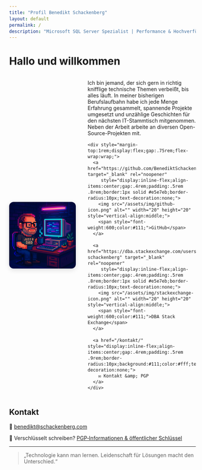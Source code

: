 ```yaml
---
title: "Profil Benedikt Schackenberg"
layout: default
permalink: /
description: "Microsoft SQL Server Spezialist | Performance & Hochverfügbarkeit | Azure & Cloud Architekturen"
---
```


# Hallo und willkommen

<div style="display:flex;align-items:center;gap:2rem;flex-wrap:wrap;margin:0 0 2rem;">
  <img src="/assets/img/pixeldad2.png" alt="Benedikt Schackenberg" width="180" height="180" loading="eager"
       style="border-radius:12px;box-shadow:0 4px 14px rgba(0,0,0,.12);object-fit:cover;" />
  <div style="flex:1;min-width:260px;">
    <p>
      Ich bin jemand, der sich gern in richtig knifflige technische Themen verbeißt, bis alles läuft. In meiner bisherigen Berufslaufbahn habe ich jede Menge Erfahrung gesammelt, spannende Projekte umgesetzt und unzählige Geschichten für den nächsten IT-Stammtisch mitgenommen.
      Neben der Arbeit arbeite an diversen Open-Source-Projekten mit.
    </p>


    <div style="margin-top:1rem;display:flex;gap:.75rem;flex-wrap:wrap;">
      <a href="https://github.com/BenediktSchackenberg" target="_blank" rel="noopener"
         style="display:inline-flex;align-items:center;gap:.4rem;padding:.5rem .8rem;border:1px solid #e5e7eb;border-radius:10px;text-decoration:none;">
        <img src="/assets/img/github-icon.png" alt="" width="20" height="20" style="vertical-align:middle;">
        <span style="font-weight:600;color:#111;">GitHub</span>
      </a>

      <a href="https://dba.stackexchange.com/users/86101/benedikt-schackenberg" target="_blank" rel="noopener"
         style="display:inline-flex;align-items:center;gap:.4rem;padding:.5rem .8rem;border:1px solid #e5e7eb;border-radius:10px;text-decoration:none;">
        <img src="/assets/img/stackexchange-icon.png" alt="" width="20" height="20" style="vertical-align:middle;">
        <span style="font-weight:600;color:#111;">DBA Stack Exchange</span>
      </a>

      <a href="/kontakt/" style="display:inline-flex;align-items:center;gap:.4rem;padding:.5rem .9rem;border-radius:10px;background:#111;color:#fff;text-decoration:none;">
        ✉️ Kontakt &amp; PGP
      </a>
    </div>
  </div>
</div>


## Kontakt
📧 <a href="mailto:benedikt@schackenberg.com">benedikt@schackenberg.com</a><br>
<p style="margin-top:.75rem;">
  🔐 Verschlüsselt schreiben? <a href="/kontakt/">PGP‑Informationen &amp; öffentlicher Schlüssel</a>
</p>

---

> „Technologie kann man lernen. Leidenschaft für Lösungen macht den Unterschied.“
